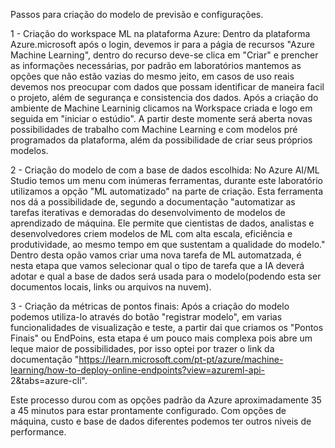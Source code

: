 Passos para criação do modelo de previsão e configurações.

1 - Criação do workspace ML na plataforma Azure:
	Dentro da plataforma Azure.microsoft após o login, devemos ir para a págia de recursos "Azure Machine Learning", dentro do recurso deve-se clica em "Criar" e prencher as informações necessárias, por padrão em 		laboratórios mantemos as opções que não estão vazias do mesmo jeito, em casos de uso reais devemos nos preocupar com dados que possam identificar de maneira facil o projeto, além de segurança e consistencia dos dados.
	Após a criação do ambiente de Machine Learninig clicamos na Workspace criada e logo em seguida em "iniciar o estúdio".
	A partir deste momente será aberta novas possibilidades de trabalho com Machine Learning e com modelos pré programados da plataforma, além da possibilidade de criar seus próprios modelos.

2 - Criação do modelo de com a base de dados escolhida:
	No Azure AI/ML Studio temos um menu com inúmeras ferramentas, durante este laboratório utilizamos a opção "ML automatizado" na parte de criação. Esta ferramenta nos dá a possibilidade de, segundo a documentação 		"automatizar as tarefas iterativas e demoradas do desenvolvimento de modelos de aprendizado de máquina. Ele permite que cientistas de dados, analistas e desenvolvedores criem modelos de ML com alta escala, eficiência 	e produtividade, ao mesmo tempo em que sustentam a qualidade do modelo." Dentro desta opão vamos criar uma nova tarefa de ML automatzada, é nesta etapa que vamos selecionar qual o tipo de tarefa que a IA deverá 		adotar e qual a base de dados será usada para o modelo(podendo esta ser documentos locais, links ou arquivos na nuvem).

3 - Criação da métricas de pontos finais:
	Após a criação do modelo podemos utiliza-lo através do botão "registrar modelo", em varias funcionalidades de visualização e teste, a partir dai que criamos os "Pontos Finais" ou EndPoins, esta etapa é um pouco mais 	complexa pois abre um leque maior de possibilidades, por isso optei por trazer o link da documentação "https://learn.microsoft.com/pt-pt/azure/machine-learning/how-to-deploy-online-endpoints?view=azureml-api-		2&tabs=azure-cli".

 Este processo durou com as opções padrão da Azure aproximadamente 35 a 45 minutos para estar prontamente configurado. Com opções de máquina, custo  e base de dados diferentes podemos ter outros niveis de performance. 
